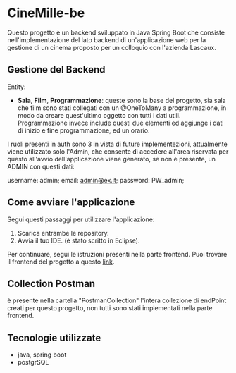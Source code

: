 # CineMille-be

Questo progetto è un backend sviluppato in Java Spring Boot  che consiste nell'implementazione del lato backend di un'applicazione web per la gestione di un cinema proposto per un colloquio con l'azienda Lascaux.

## Gestione del Backend

Entity:
- **Sala**, **Film**, **Programmazione**: queste sono la base del progetto, sia sala che film sono stati collegati con un @OneToMany a programmazione, in modo da creare quest'ultimo oggetto con tutti i dati utili. Programmazione invece include questi due elementi ed aggiunge i dati di inizio e fine programmazione, ed un orario.

I ruoli presenti in auth sono 3 in vista di future implementezioni, attualmente viene utilizzato solo l'Admin, che consente di accedere all'area riservata per questo all'avvio dell'applicazione viene generato, se non è presente, un ADMIN con questi dati:

username: admin;
email: admin@ex.it;
password: PW_admin;

## Come avviare l'applicazione

Segui questi passaggi per utilizzare l'applicazione:

1. Scarica entrambe le repository.
2. Avvia il tuo IDE. (è stato scritto in Eclipse).

Per continuare, segui le istruzioni presenti nella parte frontend. Puoi trovare il frontend del progetto a questo [link](https://github.com/VincenzoDePascale/cinemille-fe).

## Collection Postman

è presente nella cartella "PostmanCollection" l'intera collezione di endPoint creati per questo progetto, non tutti sono stati implementati nella parte frontend.

## Tecnologie utilizzate

- java, spring boot
- postgrSQL
